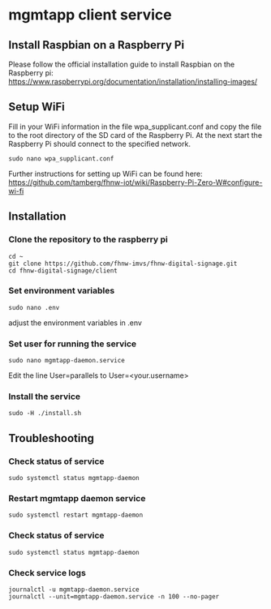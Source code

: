 # mgmtapp client service

## Install Raspbian on a Raspberry Pi 
Please follow the official installation guide to install Raspbian on the Raspberry pi:
https://www.raspberrypi.org/documentation/installation/installing-images/


## Setup WiFi
Fill in your WiFi information in the file wpa_supplicant.conf and copy the file to the root directory of the SD card of the Raspberry Pi. At the next start the Raspberry Pi should connect to the specified network. 
```
sudo nano wpa_supplicant.conf
```

Further instructions for setting up WiFi can be found here:
https://github.com/tamberg/fhnw-iot/wiki/Raspberry-Pi-Zero-W#configure-wi-fi

## Installation

### Clone the repository to the raspberry pi
```
cd ~
git clone https://github.com/fhnw-imvs/fhnw-digital-signage.git
cd fhnw-digital-signage/client
```

### Set environment variables
```
sudo nano .env
```
adjust the environment variables in .env

### Set user for running the service
```
sudo nano mgmtapp-daemon.service
```
Edit the line User=parallels to User=<your.username>

### Install the service

```
sudo -H ./install.sh
```
## Troubleshooting

### Check status of service
```
sudo systemctl status mgmtapp-daemon
```

### Restart mgmtapp daemon service
```
sudo systemctl restart mgmtapp-daemon
```
### Check status of service
```
sudo systemctl status mgmtapp-daemon
```

### Check service logs
```
journalctl -u mgmtapp-daemon.service 
journalctl --unit=mgmtapp-daemon.service -n 100 --no-pager
```
